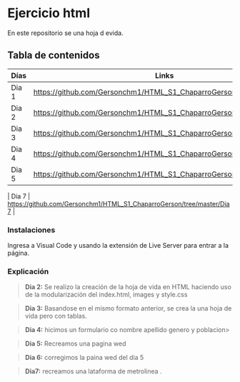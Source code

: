 # Ejercicio html
En este repositorio se una hoja d evida.

## Tabla de contenidos
| Días| Links  |
|--|--|
| Dia 1 |  https://github.com/Gersonchm1/HTML_S1_ChaparroGerson/tree/master/Dia1 |
| Dia 2 |  https://github.com/Gersonchm1/HTML_S1_ChaparroGerson/tree/master/Dia2 |
| Dia 3 |  https://github.com/Gersonchm1/HTML_S1_ChaparroGerson/tree/master/Dia3 |
| Dia 4 |  https://github.com/Gersonchm1/HTML_S1_ChaparroGerson/tree/master/Dia4
| Dia 5 |  https://github.com/Gersonchm1/HTML_S1_ChaparroGerson/tree/master/Dia5 |

| Dia 7 |  https://github.com/Gersonchm1/HTML_S1_ChaparroGerson/tree/master/Dia7 |


### Instalaciones 
Ingresa a Visual Code y usando la extensión de Live Server para entrar a la página.

### Explicación

>**Dia 2:** Se realizo la creación de la hoja de vida en HTML haciendo uso de la modularización del index.html, images y style.css

>**Dia 3:** Basandose en el mismo formato anterior, se crea la una hoja de vida pero con tablas.

>**Dia 4:** hicimos un formulario co nombre apellido genero y poblacion>

>**Dia 5:** Recreamos una pagina wed

>**Dia 6:** corregimos la paina wed del dia 5

>**Dia7:** recreamos una lataforma de metrolinea .


